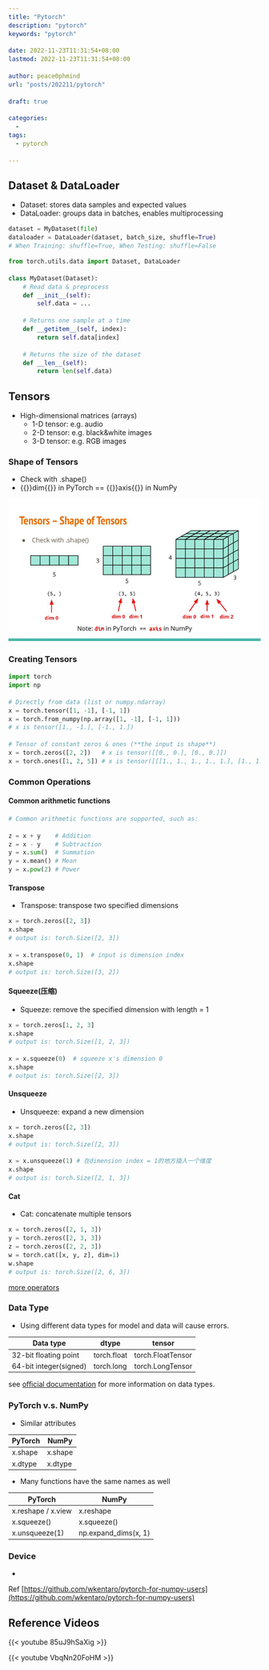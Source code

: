 ```yaml
---
title: "Pytorch"
description: "pytorch"
keywords: "pytorch"

date: 2022-11-23T11:31:54+08:00
lastmod: 2022-11-23T11:31:54+08:00

author: peace0phmind
url: "posts/202211/pytorch"

draft: true

categories:
  -
tags:
  - pytorch

---
```


## Dataset & DataLoader

- Dataset: stores data samples and expected values
- DataLoader: groups data in batches, enables multiprocessing

```python
dataset = MyDataset(file)
dataloader = DataLoader(dataset, batch_size, shuffle=True)
# When Training: shuffle=True, When Testing: shuffle=False
```

```python
from torch.utils.data import Dataset, DataLoader

class MyDataset(Dataset):
    # Read data & preprocess
    def __init__(self):
        self.data = ...

    # Returns one sample at a time
    def __getitem__(self, index):
        return self.data[index]

    # Returns the size of the dataset
    def __len__(self):
        return len(self.data)
```

## Tensors

- High-dimensional matrices (arrays)
  - 1-D tensor: e.g. audio
  - 2-D tensor: e.g. black&white images
  - 3-D tensor: e.g. RGB images

### Shape of Tensors

- Check with .shape()
- {{<color>}}dim{{</color>}} in PyTorch == {{<color>}}axis{{</color>}} in NumPy

![](/images/202211/pytorch/01.012.jpg)

### Creating Tensors

```python
import torch
import np

# Directly from data (list or numpy.ndarray)
x = torch.tensor([1, -1], [-1, 1])   
x = torch.from_numpy(np.array([1, -1], [-1, 1]))
# x is tensor([1., -1.], [-1., 1.])

# Tensor of constant zeros & ones (**the input is shape**)
x = torch.zeros([2, 2])   # x is tensor([[0., 0.], [0., 0.]])
x = torch.ones([1, 2, 5]) # x is tensor([[[1., 1., 1., 1., 1.], [1., 1., 1., 1., 1.]]])
```

### Common Operations

#### Common arithmetic functions

```python
# Common arithmetic functions are supported, such as:

z = x + y    # Addition
z = x - y    # Subtraction
y = x.sum()  # Summation
y = x.mean() # Mean
y = x.pow(2) # Power
```

#### Transpose
- Transpose: transpose two specified dimensions

```python
x = torch.zeros([2, 3])
x.shape
# output is: torch.Size([2, 3])

x = x.transpose(0, 1)  # input is dimension index
x.shape
# output is: torch.Size([3, 2])
```

#### Squeeze(压缩)
- Squeeze: remove the specified dimension with length = 1

```python
x = torch.zeros[1, 2, 3]
x.shape
# output is: torch.Size([1, 2, 3])

x = x.squeeze(0)  # squeeze x's dimension 0
x.shape
# output is: torch.Size([2, 3])
```

#### Unsqueeze
- Unsqueeze: expand a new dimension

```python
x = torch.zeros([2, 3])
x.shape
# output is: torch.Size([2, 3])

x = x.unsqueeze(1) # 在dimension index = 1的地方插入一个维度
x.shape
# output is: torch.Size([2, 1, 3])
```

#### Cat
- Cat: concatenate multiple tensors

```python
x = torch.zeros([2, 1, 3])
y = torch.zeros([2, 3, 3])
z = torch.zeros([2, 2, 3])
w = torch.cat([x, y, z], dim=1)
w.shape
# output is: torch.Size([2, 6, 3])
```

[more operators](https://pytorch.org/docs/stable/tensors.html)

### Data Type
- Using different data types for model and data will cause errors.

| Data type | dtype | tensor |
|--|--|--|
| 32-bit floating point | torch.float | torch.FloatTensor |
| 64-bit integer(signed) | torch.long | torch.LongTensor |

see [oﬃcial documentation](https://pytorch.org/docs/stable/tensors.html) for more information on data types.

### PyTorch v.s. NumPy
- Similar attributes

| PyTorch | NumPy |
|--|--|
| x.shape | x.shape |
| x.dtype | x.dtype |

- Many functions have the same names as well

| PyTorch | NumPy |
|--|--|
| x.reshape / x.view | x.reshape |
| x.squeeze() | x.squeeze() |
| x.unsqueeze(1) | np.expand_dims(x, 1) |

### Device
- 

Ref [https://github.com/wkentaro/pytorch-for-numpy-users](https://github.com/wkentaro/pytorch-for-numpy-users)


## Reference Videos

{{< youtube 85uJ9hSaXig >}}

{{< youtube VbqNn20FoHM >}}
